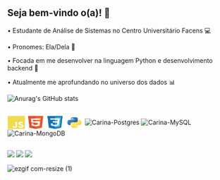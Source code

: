 ## Seja bem-vindo o(a)! 👋


• Estudante de Análise de Sistemas no Centro Universitário Facens 💻

• Pronomes: Ela/Dela 👩

• Focada em me desenvolver na linguagem Python e desenvolvimento backend 🐍

• Atualmente me aprofundando no universo dos dados 📊






  ![Anurag's GitHub stats](https://github-readme-stats.vercel.app/api?username=carina-altieri&show_icons=true&theme=omni)
  

 
  

<div style="display: inline_block"><br>
  <img align="center" alt="Carina-Js" height="30" width="40" src="https://raw.githubusercontent.com/devicons/devicon/master/icons/javascript/javascript-plain.svg">
  <img align="center" alt="Carina-HTML" height="30" width="40" src="https://raw.githubusercontent.com/devicons/devicon/master/icons/html5/html5-original.svg">
  <img align="center" alt="Carina-CSS" height="30" width="40" src="https://raw.githubusercontent.com/devicons/devicon/master/icons/css3/css3-original.svg">
  <img align="center" alt="Carina-Python" height="30" width="40" src="https://raw.githubusercontent.com/devicons/devicon/master/icons/python/python-original.svg">
  <img align="center" alt="Carina-Postgres" height="30" width="40" src="https://cdn.jsdelivr.net/gh/devicons/devicon@latest/icons/postgresql/postgresql-original.svg">
  <img align="center" alt="Carina-MySQL" height="30" width="40" src="https://cdn.jsdelivr.net/gh/devicons/devicon@latest/icons/mysql/mysql-original.svg">
  <img align="center" alt="Carina-MongoDB" height="30" width="40" src="https://cdn.jsdelivr.net/gh/devicons/devicon@latest/icons/mongodb/mongodb-original-wordmark.svg">
  
          
 
</div>

  
  ##
 
<div></div> 
  <a href="https://instagram.com/o.carinaoftime" target="_blank"><img src="https://img.shields.io/badge/-Instagram-%23E4405F?style=for-the-badge&logo=instagram&logoColor=white" target="_blank"></a>
  <a href = "mailto:altiericarinarc@gmail.com"><img src="https://img.shields.io/badge/-Gmail-%23333?style=for-the-badge&logo=gmail&logoColor=white" target="_blank"></a>
  <a href= "https://www.linkedin.com/in/carina-altieri-955081160/" target="_blank"><img src="https://img.shields.io/badge/-LinkedIn-%230077B5?style=for-the-badge&logo=linkedin&logoColor=white" target="_blank"></a>  
  
</div>



![ezgif com-resize (1)](https://github.com/carina-altieri/carina-altieri/assets/147737907/fc6da7d6-1ad8-49fb-8b67-112707060cfd)
